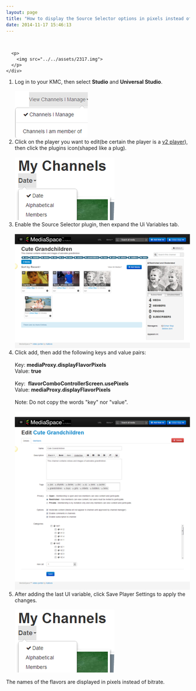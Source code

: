 ```yaml
---
layout: page
title: "How to display the Source Selector options in pixels instead of bitrate?"
date: 2014-11-17 15:46:13
---
```


<div class="columnLayout single" data-layout="single">
  <div class="cell normal" data-type="normal">
    <div class="innerCell">
      <p>
         
      </p>
      
      <p>
        <img src="../../assets/2317.img">
      </p>
    </div>
  </div>
</div>

<div class="columnLayout single" data-layout="single">
  <div class="cell normal" data-type="normal">
    <div class="innerCell">
      <ol>
        <li>
          Log in to your KMC, then select <strong>Studio</strong> and <strong>Universal Studio</strong>.<br /><br /><img src="../../assets/2318.img">
        </li>
        <li>
          Click on the player you want to edit(be certain the player is a <a href="http://knowledge.kaltura.com/faq/universal-studio-faq" target="_blank" class="external-link" rel="nofollow">v2 player</a>), then click the plugins icon(shaped like a plug).<br /><br /><img src="../../assets/2319.img">
        </li>
        <li>
          Enable the Source Selector plugin, then expand the Ui Variables tab.<br /><br /><img src="../../assets/2320.img">
        </li>
        <li>
          Click add, then add the following keys and value pairs:<br /><br />Key: <span><strong>mediaProxy.displayFlavorPixels </strong><br /></span><span>Value: <strong>true</strong><br /><br />Key:  <strong>flavorComboControllerScreen.usePixels </strong><br />Value: <strong>mediaProxy.displayFlavorPixels </strong><br /><br />Note: Do not copy the words "key" nor "value". <br /><br /><img src="../../assets/2321.img">
        </li>
        <li>
          <span>After adding the last UI variable, click Save Player Settings to apply the changes.<br /><br /><img src="../../assets/2322.img">
        </li>
      </ol>The names of the flavors are displayed in pixels instead of bitrate.
    </div>
  </div>
</div>
